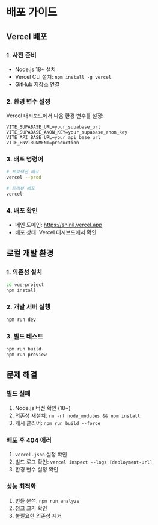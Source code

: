 # 배포 가이드

## Vercel 배포

### 1. 사전 준비
- Node.js 18+ 설치
- Vercel CLI 설치: `npm install -g vercel`
- GitHub 저장소 연결

### 2. 환경 변수 설정
Vercel 대시보드에서 다음 환경 변수를 설정:

```
VITE_SUPABASE_URL=your_supabase_url
VITE_SUPABASE_ANON_KEY=your_supabase_anon_key
VITE_API_BASE_URL=your_api_base_url
VITE_ENVIRONMENT=production
```

### 3. 배포 명령어
```bash
# 프로덕션 배포
vercel --prod

# 프리뷰 배포
vercel
```

### 4. 배포 확인
- 메인 도메인: https://shinil.vercel.app
- 배포 상태: Vercel 대시보드에서 확인

## 로컬 개발 환경

### 1. 의존성 설치
```bash
cd vue-project
npm install
```

### 2. 개발 서버 실행
```bash
npm run dev
```

### 3. 빌드 테스트
```bash
npm run build
npm run preview
```

## 문제 해결

### 빌드 실패
1. Node.js 버전 확인 (18+)
2. 의존성 재설치: `rm -rf node_modules && npm install`
3. 캐시 클리어: `npm run build --force`

### 배포 후 404 에러
1. `vercel.json` 설정 확인
2. 빌드 로그 확인: `vercel inspect --logs [deployment-url]`
3. 환경 변수 설정 확인

### 성능 최적화
1. 번들 분석: `npm run analyze`
2. 청크 크기 확인
3. 불필요한 의존성 제거 